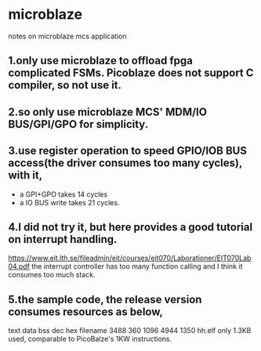# microblaze
notes on microblaze mcs application


## 1.only use microblaze to offload fpga complicated FSMs. Picoblaze does not support C compiler, so not use it.
## 2.so only use microblaze MCS' MDM/IO BUS/GPI/GPO for simplicity.
## 3.use register operation to speed GPIO/IOB BUS access(the driver consumes too many cycles), with it,
  - a GPI+GPO takes 14 cycles
  - a IO BUS write takes 21 cycles.
## 4.I did not try it, but here provides a good tutorial on interrupt handling.
  https://www.eit.lth.se/fileadmin/eit/courses/eit070/Laborationer/EIT070Lab04.pdf
   the interrupt controller has too many function calling and I think it consumes too much stack.
## 5.the sample code, the release version consumes resources as below, 
   text	   data	    bss	    dec	    hex	filename
   3488	    360	   1096	   4944	   1350	hh.elf
   only 1.3KB used, comparable to PicoBalze's 1KW instructions.
